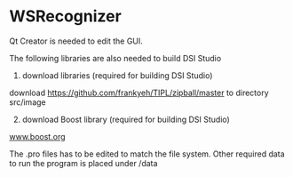 WSRecognizer
============
Qt Creator is needed to edit the GUI.

The following libraries are also needed to build DSI Studio

1. download libraries (required for building DSI Studio)

download https://github.com/frankyeh/TIPL/zipball/master to directory src/image

2. download Boost library (required for building DSI Studio)

www.boost.org


The .pro files has to be edited to match the file system. Other required data to run the program is placed under /data
